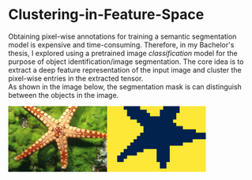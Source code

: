 # Clustering-in-Feature-Space
Obtaining pixel-wise annotations for training a semantic segmentation model is expensive and time-consuming. Therefore, in my Bachelor's thesis, I explored using a pretrained image *classification* model for the purpose of object identification/image segmentation. The core idea is to extract a deep feature representation of the input image and cluster the pixel-wise entries in the extracted tensor.
<br>
As shown in the image below, the segmentation mask is can distinguish between the objects in the image.

<img src='starfish.jpg' width=200><img src='mask.png' width=200>
